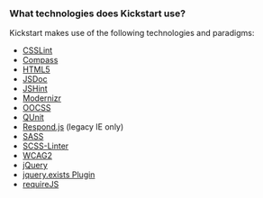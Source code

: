 ### What technologies does Kickstart use?

Kickstart makes use of the following technologies and paradigms:

* [CSSLint](http://csslint.net/)
* [Compass](http://compass-style.org/)
* [HTML5](http://www.html5rocks.com/)
* [JSDoc](http://usejsdoc.org/)
* [JSHint](http://www.jshint.com/)
* [Modernizr](http://modernizr.com/)
* [OOCSS](http://www.smashingmagazine.com/2011/12/12/an-introduction-to-object-oriented-css-oocss/)
* [QUnit](http://qunitjs.com/)
* [Respond.js](https://github.com/scottjehl/Respond) (legacy IE only)
* [SASS](http://sass-lang.com/)
* [SCSS-Linter](https://github.com/brigade/scss-lint)
* [WCAG2](http://www.w3.org/TR/WCAG20/)
* [jQuery](http://jquery.com/)
* [jquery.exists Plugin](https://github.com/markusfalk/jquery.exists)
* [requireJS](http://requirejs.org/)
